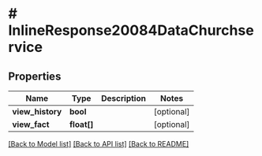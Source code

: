 # # InlineResponse20084DataChurchservice

## Properties

Name | Type | Description | Notes
------------ | ------------- | ------------- | -------------
**view_history** | **bool** |  | [optional]
**view_fact** | **float[]** |  | [optional]

[[Back to Model list]](../../README.md#models) [[Back to API list]](../../README.md#endpoints) [[Back to README]](../../README.md)

